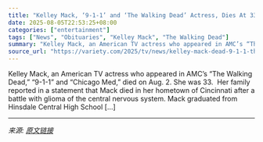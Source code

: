 ```yaml
---
title: "Kelley Mack, ‘9-1-1’ and ‘The Walking Dead’ Actress, Dies At 33"
date: 2025-08-05T22:53:25+08:00
categories: ["entertainment"]
tags: ["News", "Obituaries", "Kelley Mack", "The Walking Dead"]
summary: "Kelley Mack, an American TV actress who appeared in AMC’s “The Walking Dead,” “9-1-1” and “Chicago Med,” died on Aug. 2. She was 33.&#160; Her family reported in a statement that Mack died in her home"
source_url: "https://variety.com/2025/tv/news/kelley-mack-dead-9-1-1-the-walking-dead-1236479304/"
---
```


Kelley Mack, an American TV actress who appeared in AMC’s “The Walking Dead,” “9-1-1” and “Chicago Med,” died on Aug. 2. She was 33.&#160; Her family reported in a statement that Mack died in her hometown of Cincinnati after a battle with glioma of the central nervous system. Mack graduated from Hinsdale Central High School [&#8230;]

---

*来源: [原文链接](https://variety.com/2025/tv/news/kelley-mack-dead-9-1-1-the-walking-dead-1236479304/)*

